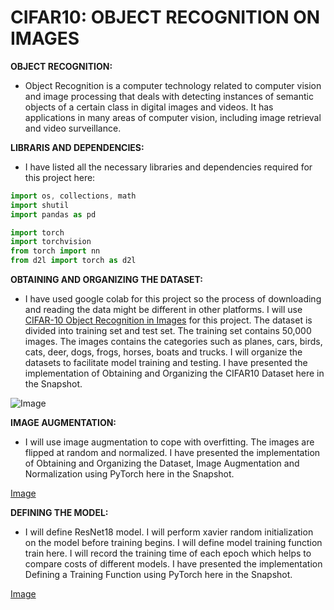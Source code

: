 # **CIFAR10: OBJECT RECOGNITION ON IMAGES**

**OBJECT RECOGNITION:**
- Object Recognition is a computer technology related to computer vision and image processing that deals with detecting instances of semantic objects of a certain class in digital images and videos. It has applications in many areas of computer vision, including image retrieval and video surveillance.

**LIBRARIS AND DEPENDENCIES:**
- I have listed all the necessary libraries and dependencies required for this project here:

```javascript
import os, collections, math
import shutil
import pandas as pd

import torch
import torchvision
from torch import nn
from d2l import torch as d2l
```

**OBTAINING AND ORGANIZING THE DATASET:**
- I have used google colab for this project so the process of downloading and reading the data might be different in other platforms. I will use [CIFAR-10 Object Recognition in Images](https://www.kaggle.com/c/cifar-10) for this project. The dataset is divided into training set and test set. The training set contains 50,000 images. The images contains the categories such as planes, cars, birds, cats, deer, dogs, frogs, horses, boats and trucks. I will organize the datasets to facilitate model training and testing. I have presented the implementation of Obtaining and Organizing the CIFAR10 Dataset here in the Snapshot.

![Image](https://github.com/ThinamXx/300Days__MachineLearningDeepLearning/blob/main/Images/Day%20157.PNG)

**IMAGE AUGMENTATION:**
- I will use image augmentation to cope with overfitting. The images are flipped at random and normalized. I have presented the implementation of Obtaining and Organizing the Dataset, Image Augmentation and Normalization using PyTorch here in the Snapshot. 

[Image](https://github.com/ThinamXx/300Days__MachineLearningDeepLearning/blob/main/Images/Day%20158.PNG)

**DEFINING THE MODEL:**
- I will define ResNet18 model. I will perform xavier random initialization on the model before training begins. I will define model training function train here. I will record the training time of each epoch which helps to compare costs of different models. I have presented the implementation Defining a Training Function using PyTorch here in the Snapshot. 

[Image](https://github.com/ThinamXx/300Days__MachineLearningDeepLearning/blob/main/Images/Day%20159.PNG)
